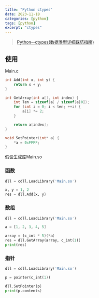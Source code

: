```yaml
---
title: "Python ctypes"
date: 2023-11-18
categories: [python]
tags: [python]
excerpt: "ctypes"
---
```


> [Python--ctypes(数据类型详细踩坑指南)](https://zhuanlan.zhihu.com/p/145165873)

## 使用

Main.c

```c
int Add(int x, int y) {
    return x + y;
}

int GetArray(int a[], int index) {
    int len = sizeof(a) / sizeof(a[0]);
    for (int i = 0; i < len; ++i) {
        a[i] *= 2;
    }

    return a[index];
}

void SetPointer(int* a) {
    *a = 0xFFFF;
}
```

假设生成库Main.so

### 函数

```py
dll = cdll.LoadLibrary('Main.so')

x, y = 1, 2
res = dll.Add(x, y)
```

### 数组

```py
dll = cdll.LoadLibrary('Main.so')

a = [1, 2, 3, 4, 5]

array = (c_int * 5)(*a)
res = dll.GetArray(array, c_int(1))
print(res)
```

### 指针

```py
dll = cdll.LoadLibrary('Main.so')

p = pointer(c_int(1))

dll.SetPointer(p)
print(p.contents)
```